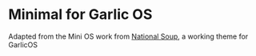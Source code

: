 # Minimal for Garlic OS

Adapted from the Mini OS work from [National Soup](https://github.com/OnionUI/Themes/commits/main/themes/mini.os%20by%20nationalsoup), a working theme for GarlicOS
